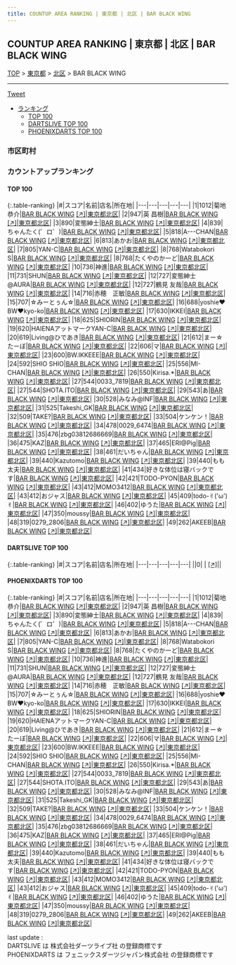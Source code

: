 ```yaml
---
title: COUNTUP AREA RANKING | 東京都 | 北区 | BAR BLACK WING
---
```

## COUNTUP AREA RANKING | 東京都 | 北区 | BAR BLACK WING

[TOP](/darts/rank/) > [東京都](/darts/rank/東京都/) > [北区](/darts/rank/東京都/北区/) > BAR BLACK WING

___

<a href="https://twitter.com/share?ref_src=twsrc%5Etfw" data-text="COUNTUP AREA RANKING | 東京都北区BAR BLACK WING" class="twitter-share-button" data-hashtags="DARTSLIVE,PHOENIXDARTS,darts,ダーツ" data-show-count="false">Tweet</a>

* [ランキング](#カウントアップランキング)
    * [TOP 100](#top-100)
    * [DARTSLIVE TOP 100](#dartslive-top-100)
    * [PHOENIXDARTS TOP 100](#phoenixdarts-top-100)

### 市区町村

<ul>

</ul>

### カウントアップランキング

#### TOP 100



{:.table-ranking}
|#|スコア|名前|店名|所在地|
|---|---|---|---|---|
|1|1012|<span class="rank-name-pd"><span class="pro-icon-pd"></span>菊地 恭介</span>|<a href="/darts/rank/shops/8734.html">BAR BLACK WING</a> <a href="https://vs.phoenixdarts.com/jp/shop/shopDetailInfo/s_8734?s_seq=8734">[↗]</a>|<a href="/darts/rank/東京都/北区">東京都北区</a>|
|2|947|<span class="rank-name-pd"><span class="pro-icon-pd"></span>英 昌樹</span>|<a href="/darts/rank/shops/8734.html">BAR BLACK WING</a> <a href="https://vs.phoenixdarts.com/jp/shop/shopDetailInfo/s_8734?s_seq=8734">[↗]</a>|<a href="/darts/rank/東京都/北区">東京都北区</a>|
|3|890|<span class="rank-name-pd">変態紳士</span>|<a href="/darts/rank/shops/8734.html">BAR BLACK WING</a> <a href="https://vs.phoenixdarts.com/jp/shop/shopDetailInfo/s_8734?s_seq=8734">[↗]</a>|<a href="/darts/rank/東京都/北区">東京都北区</a>|
|4|839|<span class="rank-name-pd">ちゃんたく(゜ロ゜)</span>|<a href="/darts/rank/shops/8734.html">BAR BLACK WING</a> <a href="https://vs.phoenixdarts.com/jp/shop/shopDetailInfo/s_8734?s_seq=8734">[↗]</a>|<a href="/darts/rank/東京都/北区">東京都北区</a>|
|5|818|<span class="rank-name-pd">A---CHAN</span>|<a href="/darts/rank/shops/8734.html">BAR BLACK WING</a> <a href="https://vs.phoenixdarts.com/jp/shop/shopDetailInfo/s_8734?s_seq=8734">[↗]</a>|<a href="/darts/rank/東京都/北区">東京都北区</a>|
|6|813|<span class="rank-name-pd">あかお</span>|<a href="/darts/rank/shops/8734.html">BAR BLACK WING</a> <a href="https://vs.phoenixdarts.com/jp/shop/shopDetailInfo/s_8734?s_seq=8734">[↗]</a>|<a href="/darts/rank/東京都/北区">東京都北区</a>|
|7|805|<span class="rank-name-pd">YAN-C</span>|<a href="/darts/rank/shops/8734.html">BAR BLACK WING</a> <a href="https://vs.phoenixdarts.com/jp/shop/shopDetailInfo/s_8734?s_seq=8734">[↗]</a>|<a href="/darts/rank/東京都/北区">東京都北区</a>|
|8|768|<span class="rank-name-pd">Watabokori S</span>|<a href="/darts/rank/shops/8734.html">BAR BLACK WING</a> <a href="https://vs.phoenixdarts.com/jp/shop/shopDetailInfo/s_8734?s_seq=8734">[↗]</a>|<a href="/darts/rank/東京都/北区">東京都北区</a>|
|8|768|<span class="rank-name-pd">たくやのかーど</span>|<a href="/darts/rank/shops/8734.html">BAR BLACK WING</a> <a href="https://vs.phoenixdarts.com/jp/shop/shopDetailInfo/s_8734?s_seq=8734">[↗]</a>|<a href="/darts/rank/東京都/北区">東京都北区</a>|
|10|736|<span class="rank-name-pd">神進</span>|<a href="/darts/rank/shops/8734.html">BAR BLACK WING</a> <a href="https://vs.phoenixdarts.com/jp/shop/shopDetailInfo/s_8734?s_seq=8734">[↗]</a>|<a href="/darts/rank/東京都/北区">東京都北区</a>|
|11|731|<span class="rank-name-pd">SHUN</span>|<a href="/darts/rank/shops/8734.html">BAR BLACK WING</a> <a href="https://vs.phoenixdarts.com/jp/shop/shopDetailInfo/s_8734?s_seq=8734">[↗]</a>|<a href="/darts/rank/東京都/北区">東京都北区</a>|
|12|727|<span class="rank-name-pd">変態紳士@AURA</span>|<a href="/darts/rank/shops/8734.html">BAR BLACK WING</a> <a href="https://vs.phoenixdarts.com/jp/shop/shopDetailInfo/s_8734?s_seq=8734">[↗]</a>|<a href="/darts/rank/東京都/北区">東京都北区</a>|
|12|727|<span class="rank-name-pd"><span class="pro-icon-pd"></span>鶴見 友哉</span>|<a href="/darts/rank/shops/8734.html">BAR BLACK WING</a> <a href="https://vs.phoenixdarts.com/jp/shop/shopDetailInfo/s_8734?s_seq=8734">[↗]</a>|<a href="/darts/rank/東京都/北区">東京都北区</a>|
|14|716|<span class="rank-name-pd">赤穂　正敏</span>|<a href="/darts/rank/shops/8734.html">BAR BLACK WING</a> <a href="https://vs.phoenixdarts.com/jp/shop/shopDetailInfo/s_8734?s_seq=8734">[↗]</a>|<a href="/darts/rank/東京都/北区">東京都北区</a>|
|15|707|<span class="rank-name-pd">☆みーとぅん☆</span>|<a href="/darts/rank/shops/8734.html">BAR BLACK WING</a> <a href="https://vs.phoenixdarts.com/jp/shop/shopDetailInfo/s_8734?s_seq=8734">[↗]</a>|<a href="/darts/rank/東京都/北区">東京都北区</a>|
|16|688|<span class="rank-name-pd">yoshie❤︎BW❤︎kyo-ko</span>|<a href="/darts/rank/shops/8734.html">BAR BLACK WING</a> <a href="https://vs.phoenixdarts.com/jp/shop/shopDetailInfo/s_8734?s_seq=8734">[↗]</a>|<a href="/darts/rank/東京都/北区">東京都北区</a>|
|17|630|<span class="rank-name-pd">IKKEI</span>|<a href="/darts/rank/shops/8734.html">BAR BLACK WING</a> <a href="https://vs.phoenixdarts.com/jp/shop/shopDetailInfo/s_8734?s_seq=8734">[↗]</a>|<a href="/darts/rank/東京都/北区">東京都北区</a>|
|18|625|<span class="rank-name-pd">SHIORIN</span>|<a href="/darts/rank/shops/8734.html">BAR BLACK WING</a> <a href="https://vs.phoenixdarts.com/jp/shop/shopDetailInfo/s_8734?s_seq=8734">[↗]</a>|<a href="/darts/rank/東京都/北区">東京都北区</a>|
|19|620|<span class="rank-name-pd">HAIENAアットマークYAN-C</span>|<a href="/darts/rank/shops/8734.html">BAR BLACK WING</a> <a href="https://vs.phoenixdarts.com/jp/shop/shopDetailInfo/s_8734?s_seq=8734">[↗]</a>|<a href="/darts/rank/東京都/北区">東京都北区</a>|
|20|619|<span class="rank-name-pd">Living@ひであき</span>|<a href="/darts/rank/shops/8734.html">BAR BLACK WING</a> <a href="https://vs.phoenixdarts.com/jp/shop/shopDetailInfo/s_8734?s_seq=8734">[↗]</a>|<a href="/darts/rank/東京都/北区">東京都北区</a>|
|21|612|<span class="rank-name-pd">まー☆たーぼ</span>|<a href="/darts/rank/shops/8734.html">BAR BLACK WING</a> <a href="https://vs.phoenixdarts.com/jp/shop/shopDetailInfo/s_8734?s_seq=8734">[↗]</a>|<a href="/darts/rank/東京都/北区">東京都北区</a>|
|22|606|<span class="rank-name-pd">マ</span>|<a href="/darts/rank/shops/8734.html">BAR BLACK WING</a> <a href="https://vs.phoenixdarts.com/jp/shop/shopDetailInfo/s_8734?s_seq=8734">[↗]</a>|<a href="/darts/rank/東京都/北区">東京都北区</a>|
|23|600|<span class="rank-name-pd">BW.IKKEEE</span>|<a href="/darts/rank/shops/8734.html">BAR BLACK WING</a> <a href="https://vs.phoenixdarts.com/jp/shop/shopDetailInfo/s_8734?s_seq=8734">[↗]</a>|<a href="/darts/rank/東京都/北区">東京都北区</a>|
|24|592|<span class="rank-name-pd">SHIO SHIO</span>|<a href="/darts/rank/shops/8734.html">BAR BLACK WING</a> <a href="https://vs.phoenixdarts.com/jp/shop/shopDetailInfo/s_8734?s_seq=8734">[↗]</a>|<a href="/darts/rank/東京都/北区">東京都北区</a>|
|25|556|<span class="rank-name-pd">MI-CHAN</span>|<a href="/darts/rank/shops/8734.html">BAR BLACK WING</a> <a href="https://vs.phoenixdarts.com/jp/shop/shopDetailInfo/s_8734?s_seq=8734">[↗]</a>|<a href="/darts/rank/東京都/北区">東京都北区</a>|
|26|550|<span class="rank-name-pd">Kirisa.*</span>|<a href="/darts/rank/shops/8734.html">BAR BLACK WING</a> <a href="https://vs.phoenixdarts.com/jp/shop/shopDetailInfo/s_8734?s_seq=8734">[↗]</a>|<a href="/darts/rank/東京都/北区">東京都北区</a>|
|27|544|<span class="rank-name-pd">0033_7819</span>|<a href="/darts/rank/shops/8734.html">BAR BLACK WING</a> <a href="https://vs.phoenixdarts.com/jp/shop/shopDetailInfo/s_8734?s_seq=8734">[↗]</a>|<a href="/darts/rank/東京都/北区">東京都北区</a>|
|27|544|<span class="rank-name-pd">SHOTA.ITO</span>|<a href="/darts/rank/shops/8734.html">BAR BLACK WING</a> <a href="https://vs.phoenixdarts.com/jp/shop/shopDetailInfo/s_8734?s_seq=8734">[↗]</a>|<a href="/darts/rank/東京都/北区">東京都北区</a>|
|29|543|<span class="rank-name-pd">あ</span>|<a href="/darts/rank/shops/8734.html">BAR BLACK WING</a> <a href="https://vs.phoenixdarts.com/jp/shop/shopDetailInfo/s_8734?s_seq=8734">[↗]</a>|<a href="/darts/rank/東京都/北区">東京都北区</a>|
|30|528|<span class="rank-name-pd">みなみ@INF</span>|<a href="/darts/rank/shops/8734.html">BAR BLACK WING</a> <a href="https://vs.phoenixdarts.com/jp/shop/shopDetailInfo/s_8734?s_seq=8734">[↗]</a>|<a href="/darts/rank/東京都/北区">東京都北区</a>|
|31|525|<span class="rank-name-pd">Takeshi_GK</span>|<a href="/darts/rank/shops/8734.html">BAR BLACK WING</a> <a href="https://vs.phoenixdarts.com/jp/shop/shopDetailInfo/s_8734?s_seq=8734">[↗]</a>|<a href="/darts/rank/東京都/北区">東京都北区</a>|
|32|509|<span class="rank-name-pd">TAKE?</span>|<a href="/darts/rank/shops/8734.html">BAR BLACK WING</a> <a href="https://vs.phoenixdarts.com/jp/shop/shopDetailInfo/s_8734?s_seq=8734">[↗]</a>|<a href="/darts/rank/東京都/北区">東京都北区</a>|
|33|504|<span class="rank-name-pd">ケンケン！</span>|<a href="/darts/rank/shops/8734.html">BAR BLACK WING</a> <a href="https://vs.phoenixdarts.com/jp/shop/shopDetailInfo/s_8734?s_seq=8734">[↗]</a>|<a href="/darts/rank/東京都/北区">東京都北区</a>|
|34|478|<span class="rank-name-pd">0029_6474</span>|<a href="/darts/rank/shops/8734.html">BAR BLACK WING</a> <a href="https://vs.phoenixdarts.com/jp/shop/shopDetailInfo/s_8734?s_seq=8734">[↗]</a>|<a href="/darts/rank/東京都/北区">東京都北区</a>|
|35|476|<span class="rank-name-pd">zbg03812686669</span>|<a href="/darts/rank/shops/8734.html">BAR BLACK WING</a> <a href="https://vs.phoenixdarts.com/jp/shop/shopDetailInfo/s_8734?s_seq=8734">[↗]</a>|<a href="/darts/rank/東京都/北区">東京都北区</a>|
|36|475|<span class="rank-name-pd">KAZ</span>|<a href="/darts/rank/shops/8734.html">BAR BLACK WING</a> <a href="https://vs.phoenixdarts.com/jp/shop/shopDetailInfo/s_8734?s_seq=8734">[↗]</a>|<a href="/darts/rank/東京都/北区">東京都北区</a>|
|37|465|<span class="rank-name-pd">ERI@Pig</span>|<a href="/darts/rank/shops/8734.html">BAR BLACK WING</a> <a href="https://vs.phoenixdarts.com/jp/shop/shopDetailInfo/s_8734?s_seq=8734">[↗]</a>|<a href="/darts/rank/東京都/北区">東京都北区</a>|
|38|461|<span class="rank-name-pd">だいちゃん</span>|<a href="/darts/rank/shops/8734.html">BAR BLACK WING</a> <a href="https://vs.phoenixdarts.com/jp/shop/shopDetailInfo/s_8734?s_seq=8734">[↗]</a>|<a href="/darts/rank/東京都/北区">東京都北区</a>|
|39|440|<span class="rank-name-pd">Kazutomo</span>|<a href="/darts/rank/shops/8734.html">BAR BLACK WING</a> <a href="https://vs.phoenixdarts.com/jp/shop/shopDetailInfo/s_8734?s_seq=8734">[↗]</a>|<a href="/darts/rank/東京都/北区">東京都北区</a>|
|39|440|<span class="rank-name-pd">もも太夫</span>|<a href="/darts/rank/shops/8734.html">BAR BLACK WING</a> <a href="https://vs.phoenixdarts.com/jp/shop/shopDetailInfo/s_8734?s_seq=8734">[↗]</a>|<a href="/darts/rank/東京都/北区">東京都北区</a>|
|41|434|<span class="rank-name-pd">好きな体位は寝バックです</span>|<a href="/darts/rank/shops/8734.html">BAR BLACK WING</a> <a href="https://vs.phoenixdarts.com/jp/shop/shopDetailInfo/s_8734?s_seq=8734">[↗]</a>|<a href="/darts/rank/東京都/北区">東京都北区</a>|
|42|421|<span class="rank-name-pd">TODO-PYON</span>|<a href="/darts/rank/shops/8734.html">BAR BLACK WING</a> <a href="https://vs.phoenixdarts.com/jp/shop/shopDetailInfo/s_8734?s_seq=8734">[↗]</a>|<a href="/darts/rank/東京都/北区">東京都北区</a>|
|43|412|<span class="rank-name-pd">MOMO3412</span>|<a href="/darts/rank/shops/8734.html">BAR BLACK WING</a> <a href="https://vs.phoenixdarts.com/jp/shop/shopDetailInfo/s_8734?s_seq=8734">[↗]</a>|<a href="/darts/rank/東京都/北区">東京都北区</a>|
|43|412|<span class="rank-name-pd">おジャス</span>|<a href="/darts/rank/shops/8734.html">BAR BLACK WING</a> <a href="https://vs.phoenixdarts.com/jp/shop/shopDetailInfo/s_8734?s_seq=8734">[↗]</a>|<a href="/darts/rank/東京都/北区">東京都北区</a>|
|45|409|<span class="rank-name-pd">todo-✌︎(&#x27;ω&#x27;)✌︎</span>|<a href="/darts/rank/shops/8734.html">BAR BLACK WING</a> <a href="https://vs.phoenixdarts.com/jp/shop/shopDetailInfo/s_8734?s_seq=8734">[↗]</a>|<a href="/darts/rank/東京都/北区">東京都北区</a>|
|46|402|<span class="rank-name-pd">ゆうた</span>|<a href="/darts/rank/shops/8734.html">BAR BLACK WING</a> <a href="https://vs.phoenixdarts.com/jp/shop/shopDetailInfo/s_8734?s_seq=8734">[↗]</a>|<a href="/darts/rank/東京都/北区">東京都北区</a>|
|47|350|<span class="rank-name-pd">moussy</span>|<a href="/darts/rank/shops/8734.html">BAR BLACK WING</a> <a href="https://vs.phoenixdarts.com/jp/shop/shopDetailInfo/s_8734?s_seq=8734">[↗]</a>|<a href="/darts/rank/東京都/北区">東京都北区</a>|
|48|319|<span class="rank-name-pd">0279_2806</span>|<a href="/darts/rank/shops/8734.html">BAR BLACK WING</a> <a href="https://vs.phoenixdarts.com/jp/shop/shopDetailInfo/s_8734?s_seq=8734">[↗]</a>|<a href="/darts/rank/東京都/北区">東京都北区</a>|
|49|262|<span class="rank-name-pd">AKEEB</span>|<a href="/darts/rank/shops/8734.html">BAR BLACK WING</a> <a href="https://vs.phoenixdarts.com/jp/shop/shopDetailInfo/s_8734?s_seq=8734">[↗]</a>|<a href="/darts/rank/東京都/北区">東京都北区</a>|


#### DARTSLIVE TOP 100



{:.table-ranking}
|#|スコア|名前|店名|所在地|
|---|---|---|---|---|
||0|<span class="rank-name-dl"> </span>|<a href="/darts/rank/shops/.html"></a> <a href="">[↗]</a>|<a href="/darts/rank//"></a>|


#### PHOENIXDARTS TOP 100



{:.table-ranking}
|#|スコア|名前|店名|所在地|
|---|---|---|---|---|
|1|1012|<span class="rank-name-pd"><span class="pro-icon-pd"></span>菊地 恭介</span>|<a href="/darts/rank/shops/8734.html">BAR BLACK WING</a> <a href="https://vs.phoenixdarts.com/jp/shop/shopDetailInfo/s_8734?s_seq=8734">[↗]</a>|<a href="/darts/rank/東京都/北区">東京都北区</a>|
|2|947|<span class="rank-name-pd"><span class="pro-icon-pd"></span>英 昌樹</span>|<a href="/darts/rank/shops/8734.html">BAR BLACK WING</a> <a href="https://vs.phoenixdarts.com/jp/shop/shopDetailInfo/s_8734?s_seq=8734">[↗]</a>|<a href="/darts/rank/東京都/北区">東京都北区</a>|
|3|890|<span class="rank-name-pd">変態紳士</span>|<a href="/darts/rank/shops/8734.html">BAR BLACK WING</a> <a href="https://vs.phoenixdarts.com/jp/shop/shopDetailInfo/s_8734?s_seq=8734">[↗]</a>|<a href="/darts/rank/東京都/北区">東京都北区</a>|
|4|839|<span class="rank-name-pd">ちゃんたく(゜ロ゜)</span>|<a href="/darts/rank/shops/8734.html">BAR BLACK WING</a> <a href="https://vs.phoenixdarts.com/jp/shop/shopDetailInfo/s_8734?s_seq=8734">[↗]</a>|<a href="/darts/rank/東京都/北区">東京都北区</a>|
|5|818|<span class="rank-name-pd">A---CHAN</span>|<a href="/darts/rank/shops/8734.html">BAR BLACK WING</a> <a href="https://vs.phoenixdarts.com/jp/shop/shopDetailInfo/s_8734?s_seq=8734">[↗]</a>|<a href="/darts/rank/東京都/北区">東京都北区</a>|
|6|813|<span class="rank-name-pd">あかお</span>|<a href="/darts/rank/shops/8734.html">BAR BLACK WING</a> <a href="https://vs.phoenixdarts.com/jp/shop/shopDetailInfo/s_8734?s_seq=8734">[↗]</a>|<a href="/darts/rank/東京都/北区">東京都北区</a>|
|7|805|<span class="rank-name-pd">YAN-C</span>|<a href="/darts/rank/shops/8734.html">BAR BLACK WING</a> <a href="https://vs.phoenixdarts.com/jp/shop/shopDetailInfo/s_8734?s_seq=8734">[↗]</a>|<a href="/darts/rank/東京都/北区">東京都北区</a>|
|8|768|<span class="rank-name-pd">Watabokori S</span>|<a href="/darts/rank/shops/8734.html">BAR BLACK WING</a> <a href="https://vs.phoenixdarts.com/jp/shop/shopDetailInfo/s_8734?s_seq=8734">[↗]</a>|<a href="/darts/rank/東京都/北区">東京都北区</a>|
|8|768|<span class="rank-name-pd">たくやのかーど</span>|<a href="/darts/rank/shops/8734.html">BAR BLACK WING</a> <a href="https://vs.phoenixdarts.com/jp/shop/shopDetailInfo/s_8734?s_seq=8734">[↗]</a>|<a href="/darts/rank/東京都/北区">東京都北区</a>|
|10|736|<span class="rank-name-pd">神進</span>|<a href="/darts/rank/shops/8734.html">BAR BLACK WING</a> <a href="https://vs.phoenixdarts.com/jp/shop/shopDetailInfo/s_8734?s_seq=8734">[↗]</a>|<a href="/darts/rank/東京都/北区">東京都北区</a>|
|11|731|<span class="rank-name-pd">SHUN</span>|<a href="/darts/rank/shops/8734.html">BAR BLACK WING</a> <a href="https://vs.phoenixdarts.com/jp/shop/shopDetailInfo/s_8734?s_seq=8734">[↗]</a>|<a href="/darts/rank/東京都/北区">東京都北区</a>|
|12|727|<span class="rank-name-pd">変態紳士@AURA</span>|<a href="/darts/rank/shops/8734.html">BAR BLACK WING</a> <a href="https://vs.phoenixdarts.com/jp/shop/shopDetailInfo/s_8734?s_seq=8734">[↗]</a>|<a href="/darts/rank/東京都/北区">東京都北区</a>|
|12|727|<span class="rank-name-pd"><span class="pro-icon-pd"></span>鶴見 友哉</span>|<a href="/darts/rank/shops/8734.html">BAR BLACK WING</a> <a href="https://vs.phoenixdarts.com/jp/shop/shopDetailInfo/s_8734?s_seq=8734">[↗]</a>|<a href="/darts/rank/東京都/北区">東京都北区</a>|
|14|716|<span class="rank-name-pd">赤穂　正敏</span>|<a href="/darts/rank/shops/8734.html">BAR BLACK WING</a> <a href="https://vs.phoenixdarts.com/jp/shop/shopDetailInfo/s_8734?s_seq=8734">[↗]</a>|<a href="/darts/rank/東京都/北区">東京都北区</a>|
|15|707|<span class="rank-name-pd">☆みーとぅん☆</span>|<a href="/darts/rank/shops/8734.html">BAR BLACK WING</a> <a href="https://vs.phoenixdarts.com/jp/shop/shopDetailInfo/s_8734?s_seq=8734">[↗]</a>|<a href="/darts/rank/東京都/北区">東京都北区</a>|
|16|688|<span class="rank-name-pd">yoshie❤︎BW❤︎kyo-ko</span>|<a href="/darts/rank/shops/8734.html">BAR BLACK WING</a> <a href="https://vs.phoenixdarts.com/jp/shop/shopDetailInfo/s_8734?s_seq=8734">[↗]</a>|<a href="/darts/rank/東京都/北区">東京都北区</a>|
|17|630|<span class="rank-name-pd">IKKEI</span>|<a href="/darts/rank/shops/8734.html">BAR BLACK WING</a> <a href="https://vs.phoenixdarts.com/jp/shop/shopDetailInfo/s_8734?s_seq=8734">[↗]</a>|<a href="/darts/rank/東京都/北区">東京都北区</a>|
|18|625|<span class="rank-name-pd">SHIORIN</span>|<a href="/darts/rank/shops/8734.html">BAR BLACK WING</a> <a href="https://vs.phoenixdarts.com/jp/shop/shopDetailInfo/s_8734?s_seq=8734">[↗]</a>|<a href="/darts/rank/東京都/北区">東京都北区</a>|
|19|620|<span class="rank-name-pd">HAIENAアットマークYAN-C</span>|<a href="/darts/rank/shops/8734.html">BAR BLACK WING</a> <a href="https://vs.phoenixdarts.com/jp/shop/shopDetailInfo/s_8734?s_seq=8734">[↗]</a>|<a href="/darts/rank/東京都/北区">東京都北区</a>|
|20|619|<span class="rank-name-pd">Living@ひであき</span>|<a href="/darts/rank/shops/8734.html">BAR BLACK WING</a> <a href="https://vs.phoenixdarts.com/jp/shop/shopDetailInfo/s_8734?s_seq=8734">[↗]</a>|<a href="/darts/rank/東京都/北区">東京都北区</a>|
|21|612|<span class="rank-name-pd">まー☆たーぼ</span>|<a href="/darts/rank/shops/8734.html">BAR BLACK WING</a> <a href="https://vs.phoenixdarts.com/jp/shop/shopDetailInfo/s_8734?s_seq=8734">[↗]</a>|<a href="/darts/rank/東京都/北区">東京都北区</a>|
|22|606|<span class="rank-name-pd">マ</span>|<a href="/darts/rank/shops/8734.html">BAR BLACK WING</a> <a href="https://vs.phoenixdarts.com/jp/shop/shopDetailInfo/s_8734?s_seq=8734">[↗]</a>|<a href="/darts/rank/東京都/北区">東京都北区</a>|
|23|600|<span class="rank-name-pd">BW.IKKEEE</span>|<a href="/darts/rank/shops/8734.html">BAR BLACK WING</a> <a href="https://vs.phoenixdarts.com/jp/shop/shopDetailInfo/s_8734?s_seq=8734">[↗]</a>|<a href="/darts/rank/東京都/北区">東京都北区</a>|
|24|592|<span class="rank-name-pd">SHIO SHIO</span>|<a href="/darts/rank/shops/8734.html">BAR BLACK WING</a> <a href="https://vs.phoenixdarts.com/jp/shop/shopDetailInfo/s_8734?s_seq=8734">[↗]</a>|<a href="/darts/rank/東京都/北区">東京都北区</a>|
|25|556|<span class="rank-name-pd">MI-CHAN</span>|<a href="/darts/rank/shops/8734.html">BAR BLACK WING</a> <a href="https://vs.phoenixdarts.com/jp/shop/shopDetailInfo/s_8734?s_seq=8734">[↗]</a>|<a href="/darts/rank/東京都/北区">東京都北区</a>|
|26|550|<span class="rank-name-pd">Kirisa.*</span>|<a href="/darts/rank/shops/8734.html">BAR BLACK WING</a> <a href="https://vs.phoenixdarts.com/jp/shop/shopDetailInfo/s_8734?s_seq=8734">[↗]</a>|<a href="/darts/rank/東京都/北区">東京都北区</a>|
|27|544|<span class="rank-name-pd">0033_7819</span>|<a href="/darts/rank/shops/8734.html">BAR BLACK WING</a> <a href="https://vs.phoenixdarts.com/jp/shop/shopDetailInfo/s_8734?s_seq=8734">[↗]</a>|<a href="/darts/rank/東京都/北区">東京都北区</a>|
|27|544|<span class="rank-name-pd">SHOTA.ITO</span>|<a href="/darts/rank/shops/8734.html">BAR BLACK WING</a> <a href="https://vs.phoenixdarts.com/jp/shop/shopDetailInfo/s_8734?s_seq=8734">[↗]</a>|<a href="/darts/rank/東京都/北区">東京都北区</a>|
|29|543|<span class="rank-name-pd">あ</span>|<a href="/darts/rank/shops/8734.html">BAR BLACK WING</a> <a href="https://vs.phoenixdarts.com/jp/shop/shopDetailInfo/s_8734?s_seq=8734">[↗]</a>|<a href="/darts/rank/東京都/北区">東京都北区</a>|
|30|528|<span class="rank-name-pd">みなみ@INF</span>|<a href="/darts/rank/shops/8734.html">BAR BLACK WING</a> <a href="https://vs.phoenixdarts.com/jp/shop/shopDetailInfo/s_8734?s_seq=8734">[↗]</a>|<a href="/darts/rank/東京都/北区">東京都北区</a>|
|31|525|<span class="rank-name-pd">Takeshi_GK</span>|<a href="/darts/rank/shops/8734.html">BAR BLACK WING</a> <a href="https://vs.phoenixdarts.com/jp/shop/shopDetailInfo/s_8734?s_seq=8734">[↗]</a>|<a href="/darts/rank/東京都/北区">東京都北区</a>|
|32|509|<span class="rank-name-pd">TAKE?</span>|<a href="/darts/rank/shops/8734.html">BAR BLACK WING</a> <a href="https://vs.phoenixdarts.com/jp/shop/shopDetailInfo/s_8734?s_seq=8734">[↗]</a>|<a href="/darts/rank/東京都/北区">東京都北区</a>|
|33|504|<span class="rank-name-pd">ケンケン！</span>|<a href="/darts/rank/shops/8734.html">BAR BLACK WING</a> <a href="https://vs.phoenixdarts.com/jp/shop/shopDetailInfo/s_8734?s_seq=8734">[↗]</a>|<a href="/darts/rank/東京都/北区">東京都北区</a>|
|34|478|<span class="rank-name-pd">0029_6474</span>|<a href="/darts/rank/shops/8734.html">BAR BLACK WING</a> <a href="https://vs.phoenixdarts.com/jp/shop/shopDetailInfo/s_8734?s_seq=8734">[↗]</a>|<a href="/darts/rank/東京都/北区">東京都北区</a>|
|35|476|<span class="rank-name-pd">zbg03812686669</span>|<a href="/darts/rank/shops/8734.html">BAR BLACK WING</a> <a href="https://vs.phoenixdarts.com/jp/shop/shopDetailInfo/s_8734?s_seq=8734">[↗]</a>|<a href="/darts/rank/東京都/北区">東京都北区</a>|
|36|475|<span class="rank-name-pd">KAZ</span>|<a href="/darts/rank/shops/8734.html">BAR BLACK WING</a> <a href="https://vs.phoenixdarts.com/jp/shop/shopDetailInfo/s_8734?s_seq=8734">[↗]</a>|<a href="/darts/rank/東京都/北区">東京都北区</a>|
|37|465|<span class="rank-name-pd">ERI@Pig</span>|<a href="/darts/rank/shops/8734.html">BAR BLACK WING</a> <a href="https://vs.phoenixdarts.com/jp/shop/shopDetailInfo/s_8734?s_seq=8734">[↗]</a>|<a href="/darts/rank/東京都/北区">東京都北区</a>|
|38|461|<span class="rank-name-pd">だいちゃん</span>|<a href="/darts/rank/shops/8734.html">BAR BLACK WING</a> <a href="https://vs.phoenixdarts.com/jp/shop/shopDetailInfo/s_8734?s_seq=8734">[↗]</a>|<a href="/darts/rank/東京都/北区">東京都北区</a>|
|39|440|<span class="rank-name-pd">Kazutomo</span>|<a href="/darts/rank/shops/8734.html">BAR BLACK WING</a> <a href="https://vs.phoenixdarts.com/jp/shop/shopDetailInfo/s_8734?s_seq=8734">[↗]</a>|<a href="/darts/rank/東京都/北区">東京都北区</a>|
|39|440|<span class="rank-name-pd">もも太夫</span>|<a href="/darts/rank/shops/8734.html">BAR BLACK WING</a> <a href="https://vs.phoenixdarts.com/jp/shop/shopDetailInfo/s_8734?s_seq=8734">[↗]</a>|<a href="/darts/rank/東京都/北区">東京都北区</a>|
|41|434|<span class="rank-name-pd">好きな体位は寝バックです</span>|<a href="/darts/rank/shops/8734.html">BAR BLACK WING</a> <a href="https://vs.phoenixdarts.com/jp/shop/shopDetailInfo/s_8734?s_seq=8734">[↗]</a>|<a href="/darts/rank/東京都/北区">東京都北区</a>|
|42|421|<span class="rank-name-pd">TODO-PYON</span>|<a href="/darts/rank/shops/8734.html">BAR BLACK WING</a> <a href="https://vs.phoenixdarts.com/jp/shop/shopDetailInfo/s_8734?s_seq=8734">[↗]</a>|<a href="/darts/rank/東京都/北区">東京都北区</a>|
|43|412|<span class="rank-name-pd">MOMO3412</span>|<a href="/darts/rank/shops/8734.html">BAR BLACK WING</a> <a href="https://vs.phoenixdarts.com/jp/shop/shopDetailInfo/s_8734?s_seq=8734">[↗]</a>|<a href="/darts/rank/東京都/北区">東京都北区</a>|
|43|412|<span class="rank-name-pd">おジャス</span>|<a href="/darts/rank/shops/8734.html">BAR BLACK WING</a> <a href="https://vs.phoenixdarts.com/jp/shop/shopDetailInfo/s_8734?s_seq=8734">[↗]</a>|<a href="/darts/rank/東京都/北区">東京都北区</a>|
|45|409|<span class="rank-name-pd">todo-✌︎(&#x27;ω&#x27;)✌︎</span>|<a href="/darts/rank/shops/8734.html">BAR BLACK WING</a> <a href="https://vs.phoenixdarts.com/jp/shop/shopDetailInfo/s_8734?s_seq=8734">[↗]</a>|<a href="/darts/rank/東京都/北区">東京都北区</a>|
|46|402|<span class="rank-name-pd">ゆうた</span>|<a href="/darts/rank/shops/8734.html">BAR BLACK WING</a> <a href="https://vs.phoenixdarts.com/jp/shop/shopDetailInfo/s_8734?s_seq=8734">[↗]</a>|<a href="/darts/rank/東京都/北区">東京都北区</a>|
|47|350|<span class="rank-name-pd">moussy</span>|<a href="/darts/rank/shops/8734.html">BAR BLACK WING</a> <a href="https://vs.phoenixdarts.com/jp/shop/shopDetailInfo/s_8734?s_seq=8734">[↗]</a>|<a href="/darts/rank/東京都/北区">東京都北区</a>|
|48|319|<span class="rank-name-pd">0279_2806</span>|<a href="/darts/rank/shops/8734.html">BAR BLACK WING</a> <a href="https://vs.phoenixdarts.com/jp/shop/shopDetailInfo/s_8734?s_seq=8734">[↗]</a>|<a href="/darts/rank/東京都/北区">東京都北区</a>|
|49|262|<span class="rank-name-pd">AKEEB</span>|<a href="/darts/rank/shops/8734.html">BAR BLACK WING</a> <a href="https://vs.phoenixdarts.com/jp/shop/shopDetailInfo/s_8734?s_seq=8734">[↗]</a>|<a href="/darts/rank/東京都/北区">東京都北区</a>|


<div class="footer border-top border-gray-light mt-5 pt-3 text-right text-gray">
    last update : <span style="font-weight: italic" id="foot_last_modified"></span><br />
    DARTSLIVE は 株式会社ダーツライブ社 の登録商標です<br />
    PHOENIXDARTS は フェニックスダーツジャパン株式会社 の登録商標です<br />
</div>

<script src="https://cdnjs.cloudflare.com/ajax/libs/jquery.tablesorter/2.31.3/js/jquery.tablesorter.min.js" integrity="sha512-qzgd5cYSZcosqpzpn7zF2ZId8f/8CHmFKZ8j7mU4OUXTNRd5g+ZHBPsgKEwoqxCtdQvExE5LprwwPAgoicguNg==" crossorigin="anonymous" referrerpolicy="no-referrer"></script>
<link rel="stylesheet" href="https://cdnjs.cloudflare.com/ajax/libs/jquery.tablesorter/2.31.3/css/theme.default.min.css" integrity="sha512-wghhOJkjQX0Lh3NSWvNKeZ0ZpNn+SPVXX1Qyc9OCaogADktxrBiBdKGDoqVUOyhStvMBmJQ8ZdMHiR3wuEq8+w==" crossorigin="anonymous" referrerpolicy="no-referrer" />
<script>
$(function() {
    $(".table-ranking").tablesorter({sortList:[[0, 0]]});
    $("#foot_last_modified").text(formatDate(new Date(document.lastModified), 'yyyy-MM-dd HH:mm:ss'));
});
</script>

<script async src="https://platform.twitter.com/widgets.js" charset="utf-8"></script>